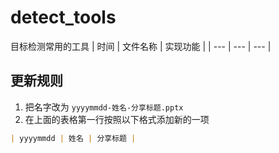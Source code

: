 # detect_tools<br>
目标检测常用的工具
| 时间 | 文件名称 | 实现功能 |
| --- | --- | --- |

## 更新规则
1. 把名字改为 `yyyymmdd-姓名-分享标题.pptx`
2. 在上面的表格第一行按照以下格式添加新的一项
```markdown 
| yyyymmdd | 姓名 | 分享标题 |
```
